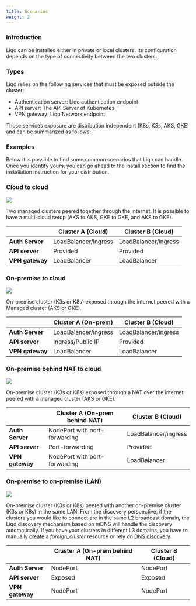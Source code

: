 ```yaml
---
title: Scenarios 
weight: 2
---
```


### Introduction

Liqo can be installed either in private or local clusters. Its configuration depends on the type of connectivity between the two clusters.

### Types

Liqo relies on the following services that must be exposed outside the cluster:

* Authentication server: Liqo authentication endpoint
* API server: The API Server of Kubernetes
* VPN gateway: Liqo Network endpoint

Those services exposure are distribution independent (K8s, K3s, AKS, GKE) and can be summarized as follows:

### Examples

Below it is possible to find some common scenarios that Liqo can handle. Once you identify yours, you can go ahead to the install section to find the installation instruction for your distribution.

### Cloud to cloud

![](/images/scenarios/cloud-to-cloud.svg)

Two managed clusters peered together through the internet. It is possible to have a multi-cloud setup (AKS to AKS, GKE to GKE, and AKS to GKE).

|  | Cluster A (Cloud) | Cluster B (Cloud) |
| --------- | -------- |  ---------       |
| **Auth Server** |  LoadBalancer/ingress | LoadBalancer/ingress |
| **API server** | Provided | Provided |
| **VPN gateway** | LoadBalancer | LoadBalancer |

### On-premise to cloud

![](/images/scenarios/on-prem-to-cloud.svg)

On-premise cluster (K3s or K8s) exposed through the internet peered with a Managed cluster (AKS or GKE).

|  | Cluster A (On-prem) | Cluster B (Cloud) |
| --------- | -------- |  ---------       |
| **Auth Server** |  LoadBalancer/ingress | LoadBalancer/ingress |
| **API server** | Ingress/Public IP | Provided |
| **VPN gateway** | LoadBalancer | LoadBalancer |

### On-premise behind NAT to cloud

![](/images/scenarios/on-prem-nat-to-cloud.svg)

On-premise cluster (K3s or K8s) exposed through a NAT over the internet peered with a managed cluster (AKS or GKE).

|  | Cluster A (On-prem behind NAT) | Cluster B (Cloud) |
| --------- | -------- |  ---------       |
| **Auth Server** |  NodePort with port-forwarding | LoadBalancer/ingress |
| **API server** | Port-forwarding | Provided |
| **VPN gateway** | NodePort with port-forwarding | LoadBalancer |

### On-premise to on-premise (LAN)

![](/images/scenarios/on-prem-to-on-prem.svg)

On-premise cluster (K3s or K8s) peered with another on-premise cluster (K3s or K8s) in the same LAN.
From the discovery perspective, if the clusters you would like to connect are in the same L2 broadcast domain, the Liqo discovery mechanism based on mDNS will handle the discovery automatically. If you have your clusters in different L3 domains, you have to manually [create](/user/post-install/discovery#forging-the-foreigncluster) a *foreign_cluster* resource or rely on [DNS discovery](/user/post-install/discovery#manual-configuration).

|  | Cluster A (On-prem behind NAT) | Cluster B (Cloud) |
| --------- | -------- |  ---------       |
| **Auth Server** |  NodePort | NodePort |
| **API server** | Exposed | Exposed |
| **VPN gateway** | NodePort | NodePort |
